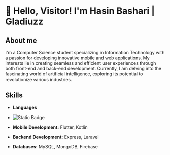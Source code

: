 # 👋 Hello, Visitor! I'm Hasin Bashari | Gladiuzz

## About me
I'm a Computer Science student specializing in Information Technology with a passion for developing innovative mobile and web applications. My interests lie in creating seamless and efficient user experiences through both front-end and back-end development. Currently, I am delving into the fascinating world of artificial intelligence, exploring its potential to revolutionize various industries.

## Skills
- **Languages**
- <img alt="Static Badge" src="https://img.shields.io/badge/php-484C89?style=flat&logo=php">

- **Mobile Development:** Flutter, Kotlin
- **Backend Development:** Express, Laravel
- **Databases:** MySQL, MongoDB, Firebase


